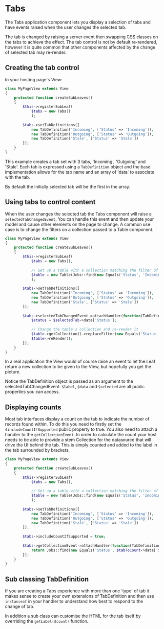 Tabs
====

The Tabs application component lets you display a selection of tabs and have events raised
when the user changes the selected tab.

The tab is changed by raising a server event then swapping CSS classes on the tabs to
achieve the effect. The tab control is not by default re-rendered, however it is quite
common that other components affected by the change of selected tab may re-render.

## Creating the tab control

In your hosting page's View:

```php
class MyPageView extends View
{
    protected function createSubLeaves()
    {
        $this->registerSubLeaf(
            $tabs = new Tabs()
            );
            
        $tabs->setTabDefinitions([
            new TabDefinition('Incoming', ['Status' => 'Incoming']),        
            new TabDefinition('Outgoing', ['Status' => 'Outgoing']),        
            new TabDefinition('Stale', ['Status' => 'Stale'])        
        ]);
    }
}
```

This example creates a tab set with 3 tabs, 'Incoming', 'Outgoing' and 'Stale'. Each tab
is expressed using a `TabDefinition` object and the base implementation allows for the
tab name and an array of 'data' to associate with the tab.

By default the initially selected tab will be the first in the array.

## Using tabs to control content

When the user changes the selected tab the Tabs component will raise a `selectedTabChangedEvent`.
You can handle this event and then update your model and cause other elements on the page to
change. A common use case is to change the filters on a collection passed to a Table component.

```php
class MyPageView extends View
{
    protected function createSubLeaves()
    {
        $this->registerSubLeaf(
            $tabs = new Tabs(),
            
            // Set up a table with a collection matching the filter of the first tab.
            $table = new Table(Jobs::find(new Equals('Status', 'Incoming'))
            );
            
        $tabs->setTabDefinitions([
            new TabDefinition('Incoming', ['Status' => 'Incoming']),        
            new TabDefinition('Outgoing', ['Status' => 'Outgoing']),        
            new TabDefinition('Stale', ['Status' => 'Stale'])        
        ]);
        
        $tabs->selectedTabChangedEvent->attachHandler(function(TabDefinition $selectedTab) use ($table){
            $status = $selectedTab->data['Status'];
            
            // Change the table's collection and re-render it
            $table->getCollection()->replaceFilter(new Equals('Status', $status));
            $table->reRender();
        });
    }
}
```

In a real application the View would of course raise an event to let the Leaf return a new collection
to be given to the View, but hopefully you get the picture.

Notice the TabDefinition object is passed as an argument to the selectedTabChangedEvent. `$label`, `$data`
and `$selected` are all public properties you can access.

## Displaying counts

Most tab interfaces display a count on the tab to indicate the number of records found within. To do this
you need to firstly set the `$includeCountIfSupported` public property to true. You also need to 
attach a handler to the `getCollectionEvent`. In order to calculate the count your host needs to
be able to provide a stem Collection for the datasource that will drive the UI behind the tab.
This is simply counted and added to the label in the tab surrounded by brackets.

```php
class MyPageView extends View
{
    protected function createSubLeaves()
    {
        $this->registerSubLeaf(
            $tabs = new Tabs(),
            
            // Set up a table with a collection matching the filter of the first tab.
            $table = new Table(Jobs::find(new Equals('Status', 'Incoming'))
            );
            
        $tabs->setTabDefinitions([
            new TabDefinition('Incoming', ['Status' => 'Incoming']),        
            new TabDefinition('Outgoing', ['Status' => 'Outgoing']),        
            new TabDefinition('Stale', ['Status' => 'Stale'])        
        ]);
        
        $tabs->includeCountIfSupported = true;
        
        $tabs->getCollectionEvent->attachHandler(function(TabDefinition $tabToCount){
            return Jobs::find(new Equals('Status', $tabToCount->data['Status'));
        });
    }
}
```

## Sub classing TabDefinition

If you are creating a Tabs experience with more than one 'type' of tab it makes sense to create your
own extensions of TabDefinition and then use `instanceof` in your handler to understand how best
to respond to the change of tab.

In addition a sub class can customise the HTML for the tab itself by overriding the `getLabel($count)`
function.